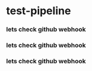 # test-pipeline
### lets check github webhook
### lets check github webhook
### lets check github webhook
